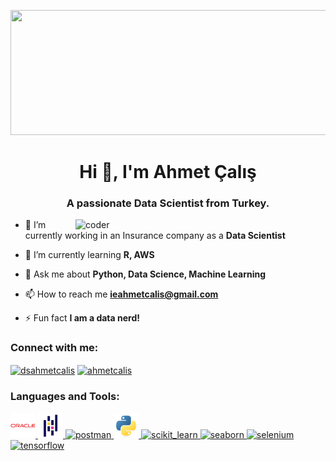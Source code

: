 <img
src="https://media.giphy.com/media/3osxYc2axjCJNsCXyE/giphy.gif" width='1200' height='200'>

<h1 align="center">Hi 👋, I'm Ahmet Çalış</h1>
<h3 align="center">A passionate Data Scientist from Turkey.</h3>

<img align='right' src="https://media3.giphy.com/media/v1.Y2lkPTc5MGI3NjExNGY3YTUxZGY3MThhOGIzODUyMzQzOWI5OGJlYjAzNjUwMDgxYjk1YiZjdD1n/LaVp0AyqR5bGsC5Cbm/giphy.gif" alt="coder" width='400'>

- 🔭 I’m currently working in an Insurance company as a **Data Scientist**

- 🌱 I’m currently learning **R, AWS**

- 💬 Ask me about **Python, Data Science, Machine Learning**

- 📫 How to reach me **ieahmetcalis@gmail.com**

- ⚡ Fun fact **I am a data nerd!**

<h3 align="left">Connect with me:</h3>
<p align="left">
<a href="https://linkedin.com/in/dsahmetcalis" target="blank"><img align="center" src="https://raw.githubusercontent.com/rahuldkjain/github-profile-readme-generator/master/src/images/icons/Social/linked-in-alt.svg" alt="dsahmetcalis" height="30" width="40" /></a>
<a href="https://kaggle.com/ahmetcalis" target="blank"><img align="center" src="https://raw.githubusercontent.com/rahuldkjain/github-profile-readme-generator/master/src/images/icons/Social/kaggle.svg" alt="ahmetcalis" height="30" width="40" /></a>
</p>

<h3 align="left">Languages and Tools:</h3>
<p align="left"> <a href="https://www.oracle.com/" target="_blank" rel="noreferrer"> <img src="https://raw.githubusercontent.com/devicons/devicon/master/icons/oracle/oracle-original.svg" alt="oracle" width="40" height="40"/> </a> <a href="https://pandas.pydata.org/" target="_blank" rel="noreferrer"> <img src="https://raw.githubusercontent.com/devicons/devicon/2ae2a900d2f041da66e950e4d48052658d850630/icons/pandas/pandas-original.svg" alt="pandas" width="40" height="40"/> </a> <a href="https://postman.com" target="_blank" rel="noreferrer"> <img src="https://www.vectorlogo.zone/logos/getpostman/getpostman-icon.svg" alt="postman" width="40" height="40"/> </a> <a href="https://www.python.org" target="_blank" rel="noreferrer"> <img src="https://raw.githubusercontent.com/devicons/devicon/master/icons/python/python-original.svg" alt="python" width="40" height="40"/> </a> <a href="https://scikit-learn.org/" target="_blank" rel="noreferrer"> <img src="https://upload.wikimedia.org/wikipedia/commons/0/05/Scikit_learn_logo_small.svg" alt="scikit_learn" width="40" height="40"/> </a> <a href="https://seaborn.pydata.org/" target="_blank" rel="noreferrer"> <img src="https://seaborn.pydata.org/_images/logo-mark-lightbg.svg" alt="seaborn" width="40" height="40"/> </a> <a href="https://www.selenium.dev" target="_blank" rel="noreferrer"> <img src="https://raw.githubusercontent.com/detain/svg-logos/780f25886640cef088af994181646db2f6b1a3f8/svg/selenium-logo.svg" alt="selenium" width="40" height="40"/> </a> <a href="https://www.tensorflow.org" target="_blank" rel="noreferrer"> <img src="https://www.vectorlogo.zone/logos/tensorflow/tensorflow-icon.svg" alt="tensorflow" width="40" height="40"/> </a> </p>

